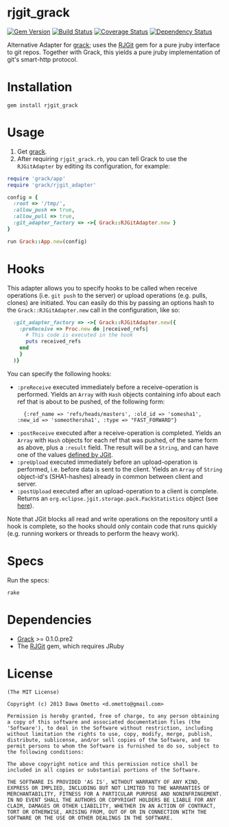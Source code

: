 rjgit_grack
===========
[![Gem Version](https://badge.fury.io/rb/rjgit_grack.svg)](http://badge.fury.io/rb/rjgit_grack)
[![Build Status](https://travis-ci.org/grackorg/rjgit_grack.svg?branch=master)](https://travis-ci.org/grackorg/rjgit_grack.svg?branch=master)
[![Coverage Status](https://coveralls.io/repos/github/grackorg/rjgit_grack/badge.svg?branch=master)](https://coveralls.io/github/grackorg/rjgit_grack?branch=master)
[![Dependency Status](https://gemnasium.com/dometto/rjgit_grack.svg)](https://gemnasium.com/grackorg/rjgit_grack)

Alternative Adapter for [grack](http://github.com/grackorg/grack); uses the [RJGit](http://github.com/repotag/rjgit) gem for a pure jruby interface to git repos. Together with Grack, this yields a pure jruby implementation of git's smart-http protocol.

Installation
===========

 `gem install rjgit_grack`

Usage
===========

1. Get [grack](https://github.com/grackorg/grack).
2. After requiring `rjgit_grack.rb`, you can tell Grack to use the `RJGitAdapter` by editing its configuration, for example:

```ruby
require 'grack/app'
require 'grack/rjgit_adapter'

config = {
  :root => '/tmp/',
  :allow_push => true,
  :allow_pull => true,
  :git_adapter_factory => ->{ Grack::RJGitAdapter.new }
}

run Grack::App.new(config)
```

Hooks
===========

This adapter allows you to specify hooks to be called when receive operations (i.e. `git push` to the server) or upload operations (e.g. pulls, clones) are initiated. You can easily do this by passing an options hash to the `Grack::RJGitAdapter.new` call in the configuration, like so:

```ruby
  :git_adapter_factory => ->{ Grack::RJGitAdapter.new({
    :preReceive => Proc.new do |received_refs|
      # This code is executed in the hook
      puts received_refs
    end
    }
  )}
```

You can specify the following hooks:
  * `:preReceive` executed immediately before a receive-operation is performed. Yields an `Array` with `Hash` objects containing info about each ref that is about to be pushed, of the following form:
    ```
      {:ref_name => 'refs/heads/masters', :old_id => 'somesha1', :new_id => 'someothersha1', :type => "FAST_FORWARD"}
    ```
  * `:postReceive` executed after a receive-operation is completed. Yields an `Array` with `Hash` objects for each ref that was pushed, of the same form as above, plus a `:result` field. The result will be a `String`, and can have one of the values [defined by JGit](http://download.eclipse.org/jgit/site/4.3.0.201604071810-r/apidocs/index.html).
  * `:preUpload` executed immediately before an upload-operation is performed, i.e. before data is sent to the client. Yields an `Array` of `String` object-id's (SHA1-hashes) already in common between client and server.
  * `:postUpload` executed after an upload-operation to a client is complete. Returns an `org.eclipse.jgit.storage.pack.PackStatistics` object (see [here](http://download.eclipse.org/jgit/site/4.3.0.201604071810-r/apidocs/org/eclipse/jgit/storage/pack/PackStatistics.html)).

Note that JGit blocks all read and write operations on the repository until a hook is complete, so the hooks should only contain code that runs quickly (e.g. running workers or threads to perform the heavy work).

Specs
======

Run the specs:

`rake`

Dependencies
===========

- [Grack](http://github.com/grackorg/grack) >= 0.1.0.pre2
- The [RJGit](http://github.com/repotag/rjgit) gem, which requires JRuby

License
========================
	(The MIT License)

	Copyright (c) 2013 Dawa Ometto <d.ometto@gmail.com>

	Permission is hereby granted, free of charge, to any person obtaining
	a copy of this software and associated documentation files (the
	'Software'), to deal in the Software without restriction, including
	without limitation the rights to use, copy, modify, merge, publish,
	distribute, sublicense, and/or sell copies of the Software, and to
	permit persons to whom the Software is furnished to do so, subject to
	the following conditions:

	The above copyright notice and this permission notice shall be
	included in all copies or substantial portions of the Software.

	THE SOFTWARE IS PROVIDED 'AS IS', WITHOUT WARRANTY OF ANY KIND,
	EXPRESS OR IMPLIED, INCLUDING BUT NOT LIMITED TO THE WARRANTIES OF
	MERCHANTABILITY, FITNESS FOR A PARTICULAR PURPOSE AND NONINFRINGEMENT.
	IN NO EVENT SHALL THE AUTHORS OR COPYRIGHT HOLDERS BE LIABLE FOR ANY
	CLAIM, DAMAGES OR OTHER LIABILITY, WHETHER IN AN ACTION OF CONTRACT,
	TORT OR OTHERWISE, ARISING FROM, OUT OF OR IN CONNECTION WITH THE
	SOFTWARE OR THE USE OR OTHER DEALINGS IN THE SOFTWARE.
